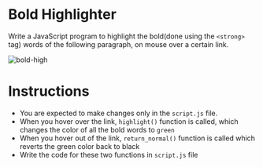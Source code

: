 # Bold Highlighter

Write a JavaScript program to highlight the bold(done using the `<strong>` tag) words of the following paragraph, on mouse over a certain link.

![bold-high](https://user-images.githubusercontent.com/78275204/224390107-4c263612-f5a0-48c4-bf44-c6137484c71f.gif)


# Instructions 
- You are expected to make changes only in the `script.js` file.
- When you hover over the link, `highlight()` function is called, which changes the color of all the bold words to `green`
- When you hover out of the link, `return_normal()` function is called which reverts the green color back to black
- Write the code for these two functions in `script.js` file
